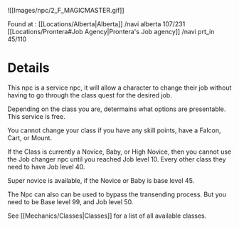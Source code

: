 ![[Images/npc/2_F_MAGICMASTER.gif]]

Found at : 
[[Locations/Alberta|Alberta]]  /navi alberta 107/231
[[Locations/Prontera#Job Agency|Prontera's Job agency]] /navi prt_in  45/110

# Details
This npc is a service npc, it will allow a character to change their job without having to go through the class quest for the desired job. 

Depending on the class you are, determains what options are presentable. This service is free. 

You cannot change your class if you have any skill points, have a Falcon, Cart, or Mount. 

If the Class is currently a Novice, Baby, or High Novice, then you cannot use the Job changer npc until you reached Job level 10. Every other class they need to have Job level 40. 

Super novice is available, if the Novice or Baby is base level 45. 

The Npc can also can be used to bypass the transending process. But you need to be Base level 99, and Job level 50. 

See [[Mechanics/Classes|Classes]] for a list of all available classes. 